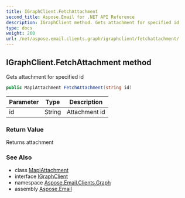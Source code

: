 ```yaml
---
title: IGraphClient.FetchAttachment
second_title: Aspose.Email for .NET API Reference
description: IGraphClient method. Gets attachment for specified id
type: docs
weight: 260
url: /net/aspose.email.clients.graph/igraphclient/fetchattachment/
---
```

## IGraphClient.FetchAttachment method

Gets attachment for specified id

```csharp
public MapiAttachment FetchAttachment(string id)
```

| Parameter | Type | Description |
| --- | --- | --- |
| id | String | Attachment id |

### Return Value

Returns attachment

### See Also

* class [MapiAttachment](../../../aspose.email.mapi/mapiattachment/)
* interface [IGraphClient](../)
* namespace [Aspose.Email.Clients.Graph](../../igraphclient/)
* assembly [Aspose.Email](../../../)


